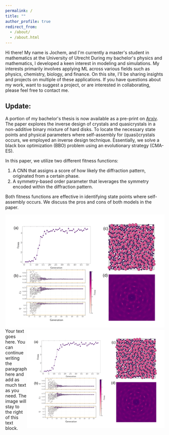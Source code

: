 ```yaml
---
permalink: /
title: ""
author_profile: true
redirect_from: 
  - /about/
  - /about.html
---
```

Hi there! My name is Jochem, and I'm currently a master's student in mathematics at the University of Utrecht
During my bachelor's physics and mathematics, I developed a keen interest in modeling and simulations.
My interests primarily involves applying ML across various fields such as physics, chemistry, biology, and finance. 
On this site, I'll be sharing insights and projects on multiple of these applications.
If you have questions about my work, want to suggest a project, or are interested in collaborating, please feel free to contact me.




## Update:
A portion of my bachelor's thesis is now available as a pre-print on [Arxiv](https://arxiv.org/abs/2403.15277).
The paper explores the inverse design of crystals and quasicrystals in a non-additive binary mixture of hard disks. 
To locate the necessary state points and physical parameters where self-assembly for (quasi)crystals occurs, we employed an inverse design technique. 
Essentially, we solve a black box optimization (BBO) problem using an evolutionary strategy (CMA-ES).

In this paper, we utilize two different fitness functions:

  1. A CNN that assigns a score of how likely the diffraction pattern, originated from a certain phase.
  2. A symmetry-based order parameter that leverages the symmetry encoded within the diffraction pattern.

  Both fitness functions are effective in identifying state points where self-assembly occurs. We discuss the pros and cons of both models in the paper.


<img src="/images/InverseDesignSymmetrybasedmethodResult-1.png">

<div style="display: flex; align-items: center;">
  <div style="flex: 1;">
    Your text goes here. You can continue writing the paragraph here and add as much text as you need. The image will stay to the right of this text block.
  </div>
  <div>
    <img src="/images/InverseDesignSymmetrybasedmethodResult-1.png" alt="Alt text for image" style="max-width:100%;">
  </div>
</div>



